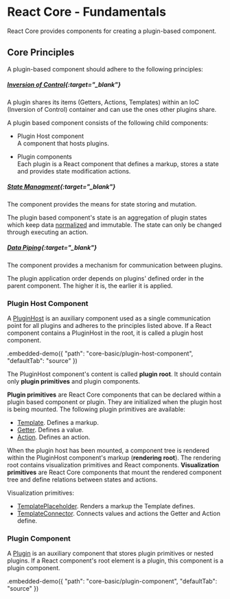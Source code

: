 # React Core - Fundamentals

React Core provides components for creating a plugin-based component.

## Core Principles

A plugin-based component should adhere to the following principles:

##### [Inversion of Control](https://en.wikipedia.org/wiki/Inversion_of_control){:target="_blank"}
 
A plugin shares its items (Getters, Actions, Templates) within an IoC (Inversion of Control) container and can use the ones other plugins share.
 
A plugin based component consists of the following child components:

- Plugin Host component  
 A component that hosts plugins.

- Plugin components  
 Each plugin is a React component that defines a markup, stores a state and provides state modification actions.

##### [State Managment](https://en.wikipedia.org/wiki/State_management){:target="_blank"}

The component provides the means for state storing and mutation.

The plugin based component's state is an aggregation of plugin states which keep data [normalized](http://redux.js.org/docs/recipes/reducers/NormalizingStateShape.html) and immutable. The state can only be changed through executing an action.

##### [Data Piping](https://en.wikipedia.org/wiki/Pipeline_(computing)){:target="_blank"}

The component provides a mechanism for communication between plugins.
 
The plugin application order depends on plugins' defined order in the parent component. The higher it is, the earlier it is applied.

### Plugin Host Component

A [PluginHost](../reference/plugin-host.md) is an auxiliary component used as a single communication point for all plugins and adheres to the principles listed above. If a React component contains a PluginHost in the root, it is called a plugin host component.

.embedded-demo({ "path": "core-basic/plugin-host-component", "defaultTab": "source" })

The PluginHost component's content is called **plugin root**. It should contain only **plugin primitives** and plugin components.

**Plugin primitives** are React Core components that can be declared within a plugin based component or plugin. They are initialized when the plugin host is being mounted. The following plugin primitives are available:

- [Template](../reference/template.md). Defines a markup.
- [Getter](../reference/getter.md). Defines a value.
- [Action](../reference/action.md). Defines an action.

When the plugin host has been mounted, a component tree is rendered within the PluginHost component's markup (**rendering root**). The rendering root contains visualization primitives and React components. **Visualization primitives** are React Core components that mount the rendered component tree and define relations between states and actions.

Visualization primitives:

- [TemplatePlaceholder](../reference/template-placeholder.md). Renders a markup the Template defines.
- [TemplateConnector](../reference/template-connector.md). Connects values and actions the Getter and Action define.

### Plugin Component

A [Plugin](../reference/plugin.md) is an auxiliary component that stores plugin primitives or nested plugins. If a React component's root element is a plugin, this component is a plugin component.

.embedded-demo({ "path": "core-basic/plugin-component", "defaultTab": "source" })
